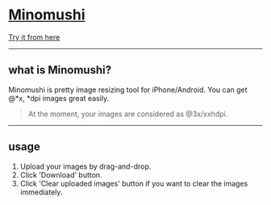 # [Minomushi](http://minomushi.herokuapp.com/ "Minomushi")

[Try it from here](http://minomushi.herokuapp.com/ "Minomushi")


----
## what is Minomushi?
Minomushi is pretty image resizing tool for iPhone/Android.
You can get @\*x, \*dpi images great easily.

> At the moment, your images are considered as @3x/xxhdpi.

----
## usage
1. Upload your images by drag-and-drop.
2. Click 'Download' button.
3. Click 'Clear uploaded images' button if you want to clear the images immediately.
